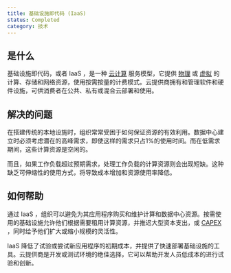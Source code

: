 ```yaml
---
title: 基础设施即代码 (IaaS)
status: Completed
category: 技术
---
```


## 是什么

基础设施即代码，或者 IaaS ，是一种 [云计算](/cloud_computing/) 服务模型，它提供 [物理](/bare_metal_machine/) 或 [虚拟](/virtualization/) 的计算、存储和网络资源，使用按需按量的计费模式。云提供商拥有和管理软件和硬件设施，可供消费者在公共、私有或混合云部署和使用。

## 解决的问题

在搭建传统的本地设施时，组织常常受困于如何保证资源的有效利用。数据中心建立时必须考虑潜在的高峰需求，即使这样的需求只占1%的使用时间。而在低需求期间，这些计算资源是空闲的。

而且，如果工作负载超过预期需求，处理工作负载的计算资源则会出现短缺。这种缺乏可伸缩性的使用方式，将导致成本增加和资源使用率降低。

## 如何帮助

通过 IaaS ，组织可以避免为其应用程序购买和维护计算和数据中心资源。按需使用的基础设施允许他们根据需要租用计算资源，并推迟大型资本支出，或 [CAPEX](https://en.wikipedia.org/wiki/Capital_expenditure) ，同时给予他们扩大或缩小规模的灵活性。

IaaS 降低了试验或尝试新应用程序的初期成本，并提供了快速部署基础设施的工具。云提供商是开发或测试环境的绝佳选择，它可以帮助开发人员低成本的进行试验和创新。
